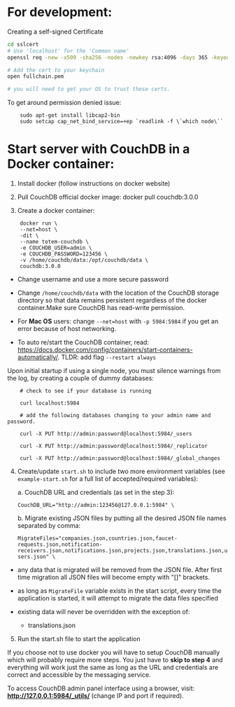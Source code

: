 # For development:

Creating a self-signed Certificate

<!-- ```shell
    cd sslcert

    # Use 'localhost' for the 'Common name' CN and for DNS 
    openssl req \
    -new \
    -x509 \
    -sha256 \
    -nodes \
    -newkey rsa:4096 \
    -days 365 \
    -subj /CN=localhost \
    -reqexts SAN \
    -extensions SAN \
    -config <(cat /etc/ssl/openssl.cnf \
        <(printf '[SAN]\nsubjectAltName=DNS:localhost,IP:127.0.0.1')) \
    -keyout privkey.pem \
    -out fullchain.pem

    # Add the cert to your keychain
    open fullchain.pem

    # you will need to get your OS to trust these certs. See specific docs per OS -->

```bash
cd sslcert
# Use 'localhost' for the 'Common name'
openssl req -new -x509 -sha256 -nodes -newkey rsa:4096 -days 365 -keyout privkey.pem -out fullchain.pem

# Add the cert to your keychain
open fullchain.pem

# you will need to get your OS to trust these certs.
```

To get around permission denied issue: 

```shell
    sudo apt-get install libcap2-bin
    sudo setcap cap_net_bind_service=+ep `readlink -f \`which node\``

```

# Start server with CouchDB in a Docker container:

1. Install docker (follow instructions on docker website)

2. Pull  CouchDB official docker image:
docker pull couchdb:3.0.0

3. Create a docker container:

```shell
    docker run \
    --net=host \
    -dit \
    --name totem-couchdb \
    -e COUCHDB_USER=admin \
    -e COUCHDB_PASSWORD=123456 \
    -v /home/couchdb/data:/opt/couchdb/data \
    couchdb:3.0.0
```

- Change username and use a more secure password

- Change `/home/couchdb/data` with the location of the CouchDB storage directory so that data remains persistent regardless of the docker container.Make sure CouchDB has read-write permission.

- For **Mac OS** users: change `--net=host` with `-p 5984:5984` if you get an error because of host networking.

- To auto re/start the CouchDB container, read: https://docs.docker.com/config/containers/start-containers-automatically/. TLDR: add flag `--restart always`

Upon initial startup if using a single node, you must silence warnings from the log, by creating a couple of dummy databases:

```shell
    # check to see if your database is running
    
    curl localhost:5984

    # add the following databases changing to your admin name and password.
    
    curl -X PUT http://admin:password@localhost:5984/_users
    
    curl -X PUT http://admin:password@localhost:5984/_replicator
    
    curl -X PUT http://admin:password@localhost:5984/_global_changes

```

4. Create/update `start.sh` to include two more environment variables (see `example-start.sh` for a full list of accepted/required variables):

    a. CouchDB URL and credentials (as set in the step 3):

    `CouchDB_URL="http://admin:123456@127.0.0.1:5984" \`

    b. Migrate existing JSON files by putting all the desired JSON file names separated by comma:
    
    `MigrateFiles="companies.json,countries.json,faucet-requests.json,notification-receivers.json,notifications.json,projects.json,translations.json,users.json" \`

  - any data that is migrated will be removed from the JSON file. After first time 
  migration all JSON files will become empty with "[]" brackets.
  
  - as long as `MigrateFile` variable exists in the start script, every time the application is started, it will attempt to migrate the data files specified
  
  - existing data will never be overridden with the exception of:
    - translations.json

5. Run the start.sh file to start the application

If you choose not to use docker you will have to setup CouchDB manually which will probably require more steps. You just have to **skip to step 4** and everything will work just the same as long as the URL and credentials are correct and accessible by the messaging service.

To access CouchDB admin panel interface using a browser, visit: **http://127.0.0.1:5984/_utils/** (change IP and port if required).